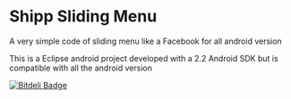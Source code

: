 Shipp Sliding Menu
==================

A very simple code of sliding menu like a Facebook for all android version

This is a Eclipse android project developed with a 2.2 Android SDK  but is compatible with all the android version


[![Bitdeli Badge](https://d2weczhvl823v0.cloudfront.net/leonardosalles/shipp-sliding-menu/trend.png)](https://bitdeli.com/free "Bitdeli Badge")

